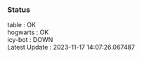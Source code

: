 ### Status


table : OK  
hogwarts : OK  
icy-bot : DOWN  
Latest Update : 2023-11-17 14:07:26.067487
